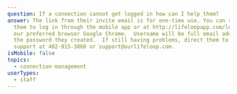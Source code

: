 ```yaml
---
question: If a connection cannot get logged in how can I help them?
answer: The link from their invite email is for one-time use. You can remind
  them to log in through the mobile app or at http://lifeloopapp.com/login using
  our preferred browser Google Chrome.  Username will be full email address with
  the password they created.  If still having problems, direct them to LifeLoop
  support at 402-915-3860 or support@ourlifeloop.com.
isMobile: false
topics:
  - connection-management
userTypes:
  - staff
---
```

